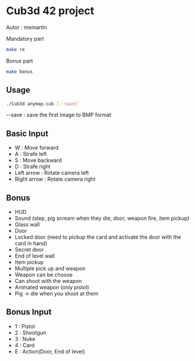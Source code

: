 # Cub3d 42 project

Autor : memartin

Mandatory part
```bash
make re
```
Bonus part
```bash
make bonus
```

## Usage
```bash
./Cub3d anymap.cub [--save]
```

--save : save the first image to BMP format

## Basic Input

 - W : Move forward
 - A : Strafe left
 - S : Move backward
 - D : Strafe right
 - Left arrow : Rotate camera left
 - Right arrow : Rotate camera right

## Bonus

 - HUD
 - Sound (step, pig scream when they die, door, weapon fire, item pickup)
 - Glass wall
 - Door
 - Locked door (need to pickup the card and activate the door with the card in hand)
 - Secret door
 - End of level wall
 - Item pickup
 - Multiple pick up and weapon
 - Weapon can be choose
 - Can shoot with the weapon
 - Animated weapon (only pistol)
 - Pig -> die when you shoot at them

## Bonus Input
 - 1 : Pistol
 - 2 : Shootgun
 - 3 : Nuke
 - 4 : Card
 - E : Action(Door, End of level)
